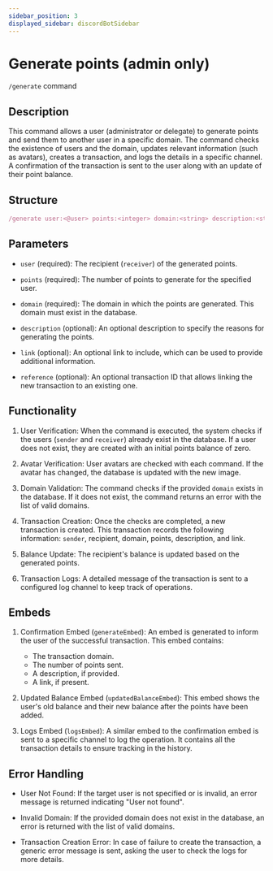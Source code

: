 ```yaml
---
sidebar_position: 3
displayed_sidebar: discordBotSidebar
---
```


# Generate points (admin only)
  `/generate` command

## Description

This command allows a user (administrator or delegate) to generate points and send them to another user in a specific domain. The command checks the existence of users and the domain, updates relevant information (such as avatars), creates a transaction, and logs the details in a specific channel. A confirmation of the transaction is sent to the user along with an update of their point balance.

## Structure 
```ts
/generate user:<@user> points:<integer> domain:<string> description:<string> link:<string> reference:<integer>
```
## Parameters
  - `user` (required): The recipient (`receiver`) of the generated points.

  - `points` (required): The number of points to generate for the specified user.

  - `domain` (required): The domain in which the points are generated. This domain must exist in the database.

  - `description` (optional): An optional description to specify the reasons for generating the points.

  - `link` (optional): An optional link to include, which can be used to provide additional information.

  - `reference` (optional): An optional transaction ID that allows linking the new transaction to an existing one.

## Functionality
1. User Verification: When the command is executed, the system checks if the users (`sender` and `receiver`) already exist in the database. If a user does not exist, they are created with an initial points balance of zero.

2. Avatar Verification: User avatars are checked with each command. If the avatar has changed, the database is updated with the new image.

3. Domain Validation: The command checks if the provided `domain` exists in the database. If it does not exist, the command returns an error with the list of valid domains.

4. Transaction Creation: Once the checks are completed, a new transaction is created. This transaction records the following information: `sender`, recipient, domain, points, description, and link.

5. Balance Update: The recipient's balance is updated based on the generated points.

6. Transaction Logs: A detailed message of the transaction is sent to a configured log channel to keep track of operations.

## Embeds
  1. Confirmation Embed (`generateEmbed`): An embed is generated to inform the user of the successful transaction. This embed contains:
      - The transaction domain.
      - The number of points sent.
      - A description, if provided.
      - A link, if present.

  2. Updated Balance Embed (`updatedBalanceEmbed`): This embed shows the user's old balance and their new balance after the points have been added.

  3. Logs Embed (`logsEmbed`): A similar embed to the confirmation embed is sent to a specific channel to log the operation. It contains all the transaction details to ensure tracking in the history.

## Error Handling
- User Not Found: If the target user is not specified or is invalid, an error message is returned indicating "User not found".

- Invalid Domain: If the provided domain does not exist in the database, an error is returned with the list of valid domains.

- Transaction Creation Error: In case of failure to create the transaction, a generic error message is sent, asking the user to check the logs for more details.